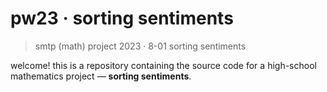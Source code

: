 # pw23 · sorting sentiments
> smtp (math) project 2023 · 8-01 sorting sentiments

welcome! this is a repository containing the source code
for a high-school mathematics project — **sorting sentiments**.
